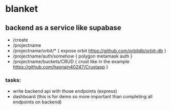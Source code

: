 # blanket

## backend as a service like supabase

- /create
- /projectname
- /projectname/orbit/*      { expose orbit https://github.com/orbitdb/orbit-db }
- /projectname/auth/somehow { polygon metamask auth }
- /projectname/buckets/CRUD { crust like in the example https://github.com/hasnain40247/Crustapp }

### tasks:

- write backend api with those endpoints (express)
- dashboard (this is for demo so more important than completing all endpoints on backend)
